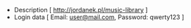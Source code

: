 - Description [ http://jordanek.pl/music-library ]
- Login data [ Email: user@mail.com, Password: qwerty123 ]
